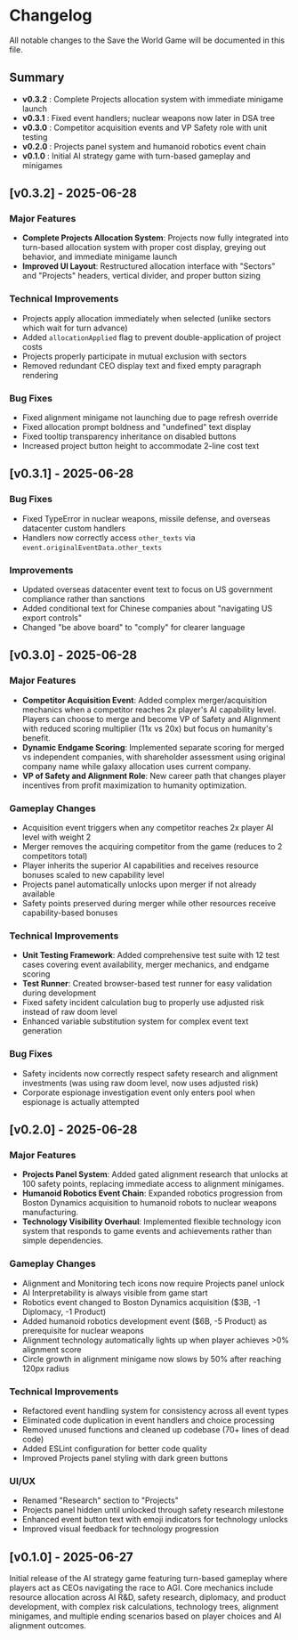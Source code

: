 # Changelog

All notable changes to the Save the World Game will be documented in this file.

## Summary

- **v0.3.2** : Complete Projects allocation system with immediate minigame launch
- **v0.3.1** : Fixed event handlers; nuclear weapons now later in DSA tree
- **v0.3.0** : Competitor acquisition events and VP Safety role with unit testing
- **v0.2.0** : Projects panel system and humanoid robotics event chain  
- **v0.1.0** : Initial AI strategy game with turn-based gameplay and minigames

## [v0.3.2] - 2025-06-28

### Major Features
- **Complete Projects Allocation System**: Projects now fully integrated into turn-based allocation system with proper cost display, greying out behavior, and immediate minigame launch
- **Improved UI Layout**: Restructured allocation interface with "Sectors" and "Projects" headers, vertical divider, and proper button sizing

### Technical Improvements
- Projects apply allocation immediately when selected (unlike sectors which wait for turn advance)
- Added `allocationApplied` flag to prevent double-application of project costs
- Projects properly participate in mutual exclusion with sectors
- Removed redundant CEO display text and fixed empty paragraph rendering

### Bug Fixes
- Fixed alignment minigame not launching due to page refresh override
- Fixed allocation prompt boldness and "undefined" text display
- Fixed tooltip transparency inheritance on disabled buttons
- Increased project button height to accommodate 2-line cost text

## [v0.3.1] - 2025-06-28

### Bug Fixes
- Fixed TypeError in nuclear weapons, missile defense, and overseas datacenter custom handlers
- Handlers now correctly access `other_texts` via `event.originalEventData.other_texts`

### Improvements  
- Updated overseas datacenter event text to focus on US government compliance rather than sanctions
- Added conditional text for Chinese companies about "navigating US export controls"
- Changed "be above board" to "comply" for clearer language

## [v0.3.0] - 2025-06-28

### Major Features
- **Competitor Acquisition Event**: Added complex merger/acquisition mechanics when a competitor reaches 2x player's AI capability level. Players can choose to merge and become VP of Safety and Alignment with reduced scoring multiplier (11x vs 20x) but focus on humanity's benefit.
- **Dynamic Endgame Scoring**: Implemented separate scoring for merged vs independent companies, with shareholder assessment using original company name while galaxy allocation uses current company.
- **VP of Safety and Alignment Role**: New career path that changes player incentives from profit maximization to humanity optimization.

### Gameplay Changes
- Acquisition event triggers when any competitor reaches 2x player AI level with weight 2
- Merger removes the acquiring competitor from the game (reduces to 2 competitors total)
- Player inherits the superior AI capabilities and receives resource bonuses scaled to new capability level
- Projects panel automatically unlocks upon merger if not already available
- Safety points preserved during merger while other resources receive capability-based bonuses

### Technical Improvements
- **Unit Testing Framework**: Added comprehensive test suite with 12 test cases covering event availability, merger mechanics, and endgame scoring
- **Test Runner**: Created browser-based test runner for easy validation during development
- Fixed safety incident calculation bug to properly use adjusted risk instead of raw doom level
- Enhanced variable substitution system for complex event text generation

### Bug Fixes
- Safety incidents now correctly respect safety research and alignment investments (was using raw doom level, now uses adjusted risk)
- Corporate espionage investigation event only enters pool when espionage is actually attempted

## [v0.2.0] - 2025-06-28

### Major Features
- **Projects Panel System**: Added gated alignment research that unlocks at 100 safety points, replacing immediate access to alignment minigames.
- **Humanoid Robotics Event Chain**: Expanded robotics progression from Boston Dynamics acquisition to humanoid robots to nuclear weapons manufacturing.
- **Technology Visibility Overhaul**: Implemented flexible technology icon system that responds to game events and achievements rather than simple dependencies.

### Gameplay Changes
- Alignment and Monitoring tech icons now require Projects panel unlock
- AI Interpretability is always visible from game start
- Robotics event changed to Boston Dynamics acquisition ($3B, -1 Diplomacy, -1 Product)
- Added humanoid robotics development event ($6B, -5 Product) as prerequisite for nuclear weapons
- Alignment technology automatically lights up when player achieves >0% alignment score
- Circle growth in alignment minigame now slows by 50% after reaching 120px radius

### Technical Improvements
- Refactored event handling system for consistency across all event types
- Eliminated code duplication in event handlers and choice processing
- Removed unused functions and cleaned up codebase (70+ lines of dead code)
- Added ESLint configuration for better code quality
- Improved Projects panel styling with dark green buttons

### UI/UX
- Renamed "Research" section to "Projects" 
- Projects panel hidden until unlocked through safety research milestone
- Enhanced event button text with emoji indicators for technology unlocks
- Improved visual feedback for technology progression

## [v0.1.0] - 2025-06-27

Initial release of the AI strategy game featuring turn-based gameplay where players act as CEOs navigating the race to AGI. Core mechanics include resource allocation across AI R&D, safety research, diplomacy, and product development, with complex risk calculations, technology trees, alignment minigames, and multiple ending scenarios based on player choices and AI alignment outcomes.